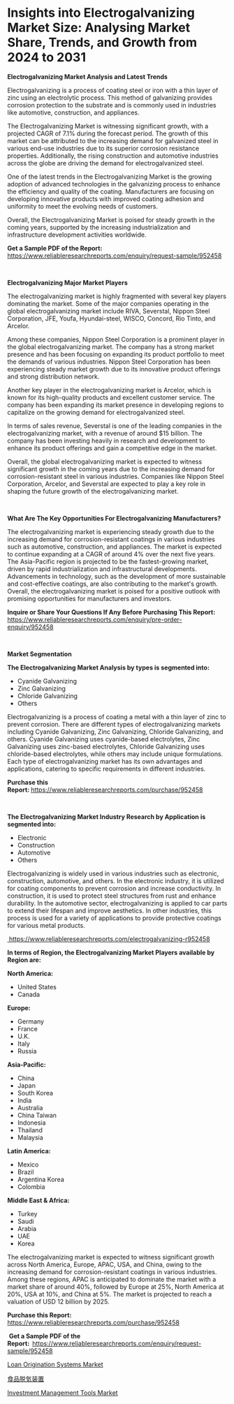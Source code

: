 <p><h1>Insights into Electrogalvanizing Market Size: Analysing Market Share, Trends, and Growth from 2024 to 2031</h1></p><p><strong>Electrogalvanizing Market Analysis and Latest Trends</strong></p>
<p><p>Electrogalvanizing is a process of coating steel or iron with a thin layer of zinc using an electrolytic process. This method of galvanizing provides corrosion protection to the substrate and is commonly used in industries like automotive, construction, and appliances.</p><p>The Electrogalvanizing Market is witnessing significant growth, with a projected CAGR of 7.1% during the forecast period. The growth of this market can be attributed to the increasing demand for galvanized steel in various end-use industries due to its superior corrosion resistance properties. Additionally, the rising construction and automotive industries across the globe are driving the demand for electrogalvanized steel.</p><p>One of the latest trends in the Electrogalvanizing Market is the growing adoption of advanced technologies in the galvanizing process to enhance the efficiency and quality of the coating. Manufacturers are focusing on developing innovative products with improved coating adhesion and uniformity to meet the evolving needs of customers.</p><p>Overall, the Electrogalvanizing Market is poised for steady growth in the coming years, supported by the increasing industrialization and infrastructure development activities worldwide.</p></p>
<p><strong>Get a Sample PDF of the Report:&nbsp;</strong> <a href="https://www.reliableresearchreports.com/enquiry/request-sample/952458">https://www.reliableresearchreports.com/enquiry/request-sample/952458</a></p>
<p>&nbsp;</p>
<p><strong>Electrogalvanizing Major Market Players</strong></p>
<p><p>The electrogalvanizing market is highly fragmented with several key players dominating the market. Some of the major companies operating in the global electrogalvanizing market include RIVA, Severstal, Nippon Steel Corporation, JFE, Youfa, Hyundai-steel, WISCO, Concord, Rio Tinto, and Arcelor.</p><p>Among these companies, Nippon Steel Corporation is a prominent player in the global electrogalvanizing market. The company has a strong market presence and has been focusing on expanding its product portfolio to meet the demands of various industries. Nippon Steel Corporation has been experiencing steady market growth due to its innovative product offerings and strong distribution network.</p><p>Another key player in the electrogalvanizing market is Arcelor, which is known for its high-quality products and excellent customer service. The company has been expanding its market presence in developing regions to capitalize on the growing demand for electrogalvanized steel.</p><p>In terms of sales revenue, Severstal is one of the leading companies in the electrogalvanizing market, with a revenue of around $15 billion. The company has been investing heavily in research and development to enhance its product offerings and gain a competitive edge in the market.</p><p>Overall, the global electrogalvanizing market is expected to witness significant growth in the coming years due to the increasing demand for corrosion-resistant steel in various industries. Companies like Nippon Steel Corporation, Arcelor, and Severstal are expected to play a key role in shaping the future growth of the electrogalvanizing market.</p></p>
<p>&nbsp;</p>
<p><strong>What Are The Key Opportunities For Electrogalvanizing Manufacturers?</strong></p>
<p><p>The electrogalvanizing market is experiencing steady growth due to the increasing demand for corrosion-resistant coatings in various industries such as automotive, construction, and appliances. The market is expected to continue expanding at a CAGR of around 4% over the next five years. The Asia-Pacific region is projected to be the fastest-growing market, driven by rapid industrialization and infrastructural developments. Advancements in technology, such as the development of more sustainable and cost-effective coatings, are also contributing to the market's growth. Overall, the electrogalvanizing market is poised for a positive outlook with promising opportunities for manufacturers and investors.</p></p>
<p><strong>Inquire or Share Your Questions If Any Before Purchasing This Report:</strong> <a href="https://www.reliableresearchreports.com/enquiry/pre-order-enquiry/952458">https://www.reliableresearchreports.com/enquiry/pre-order-enquiry/952458</a></p>
<p>&nbsp;</p>
<p><strong>Market Segmentation</strong></p>
<p><strong>The Electrogalvanizing Market Analysis by types is segmented into:</strong></p>
<p><ul><li>Cyanide Galvanizing</li><li>Zinc Galvanizing</li><li>Chloride Galvanizing</li><li>Others</li></ul></p>
<p><p>Electrogalvanizing is a process of coating a metal with a thin layer of zinc to prevent corrosion. There are different types of electrogalvanizing markets including Cyanide Galvanizing, Zinc Galvanizing, Chloride Galvanizing, and others. Cyanide Galvanizing uses cyanide-based electrolytes, Zinc Galvanizing uses zinc-based electrolytes, Chloride Galvanizing uses chloride-based electrolytes, while others may include unique formulations. Each type of electrogalvanizing market has its own advantages and applications, catering to specific requirements in different industries.</p></p>
<p><strong>Purchase this Report:&nbsp;</strong><a href="https://www.reliableresearchreports.com/purchase/952458">https://www.reliableresearchreports.com/purchase/952458</a></p>
<p>&nbsp;</p>
<p><strong>The Electrogalvanizing Market Industry Research by Application is segmented into:</strong></p>
<p><ul><li>Electronic</li><li>Construction</li><li>Automotive</li><li>Others</li></ul></p>
<p><p>Electrogalvanizing is widely used in various industries such as electronic, construction, automotive, and others. In the electronic industry, it is utilized for coating components to prevent corrosion and increase conductivity. In construction, it is used to protect steel structures from rust and enhance durability. In the automotive sector, electrogalvanizing is applied to car parts to extend their lifespan and improve aesthetics. In other industries, this process is used for a variety of applications to provide protective coatings for various metal products.</p></p>
<p><a href="https://www.reliableresearchreports.com/electrogalvanizing-r952458">&nbsp;https://www.reliableresearchreports.com/electrogalvanizing-r952458</a></p>
<p><strong>In terms of Region, the Electrogalvanizing Market Players available by Region are:</strong></p>
<p>
    <p> <strong> North America: </strong>
        <ul>
            <li>United States</li>
            <li>Canada</li>
        </ul>
        </p> 
    <p> <strong> Europe: </strong>
        <ul>
            <li>Germany</li>
            <li>France</li>
            <li>U.K.</li>
            <li>Italy</li>
            <li>Russia</li>
        </ul>
        </p> 
    <p> <strong> Asia-Pacific: </strong>
        <ul>
            <li>China</li>
            <li>Japan</li>
            <li>South Korea</li>
            <li>India</li>
            <li>Australia</li>
            <li>China Taiwan</li>
            <li>Indonesia</li>
            <li>Thailand</li>
            <li>Malaysia</li>
        </ul>
        </p> 
    <p> <strong> Latin America: </strong>
        <ul>
            <li>Mexico</li>
            <li>Brazil</li>
            <li>Argentina Korea</li>
            <li>Colombia</li>
        </ul>
        </p> 
    <p> <strong> Middle East & Africa: </strong>
        <ul>
            <li>Turkey</li>
            <li>Saudi</li>
            <li>Arabia</li>
            <li>UAE</li>
            <li>Korea</li>
        </ul>
    </p>
    </p>
<p><p>The electrogalvanizing market is expected to witness significant growth across North America, Europe, APAC, USA, and China, owing to the increasing demand for corrosion-resistant coatings in various industries. Among these regions, APAC is anticipated to dominate the market with a market share of around 40%, followed by Europe at 25%, North America at 20%, USA at 10%, and China at 5%. The market is projected to reach a valuation of USD 12 billion by 2025.</p></p>
<p><strong>Purchase this Report: </strong><a href="https://www.reliableresearchreports.com/purchase/952458">https://www.reliableresearchreports.com/purchase/952458</a></p>
<p>&nbsp;<strong>Get a Sample PDF of the Report:&nbsp;&nbsp;</strong><a href="https://www.reliableresearchreports.com/enquiry/request-sample/952458">https://www.reliableresearchreports.com/enquiry/request-sample/952458</a></p>
<p><strong></strong></p>
<p><p><a href="https://www.linkedin.com/pulse/loan-origination-systems-market-trends-analysis-forecasted-eporc">Loan Origination Systems Market</a></p><p><a href="https://github.com/pepo3k/Market-Research-Report-List-1/blob/main/257918254276.md">食品脱気装置</a></p><p><a href="https://www.linkedin.com/pulse/investment-management-toolsnbspmarket-focuses-market-qwtdc">Investment Management Tools Market</a></p></p>